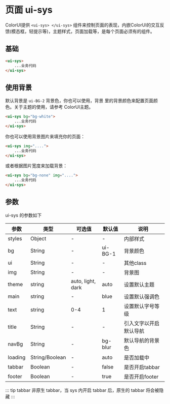 <div class="mp-cu-doc-theme-content">

# 页面 ui-sys

ColorUI提供 `<ui-sys> </ui-sys>` 组件来控制页面的表现，内嵌ColorUI的交互反馈(模态框，轻提示等)，主题样式，页面加载等，是每个页面必须有的组件。

## 基础

```html
<ui-sys>
    ...业务代码
</ui-sys>
```

## 使用背景

默认背景是 `ui-BG-2` 背景色，你也可以使用，背景 里的背景颜色来配置页面颜色。关于主题的使用，请参考 ColorUI主题。

```html
<ui-sys bg="bg-white">
    ...业务代码
</ui-sys>
```

你也可以使用背景图片来填充你的页面：

```html
<ui-sys img="....">
    ...业务代码
</ui-sys>
```

或者根据图片宽度来加载背景：

```html
<ui-sys bg="bg-none" img="....">
    ...业务代码
</ui-sys>
```

## 参数

ui-sys 的参数如下

|  参数  |  类型  |  可选值  |  默认值  |       说明       |
|----------|----------|----------|----------|----------|
| styles | Object | - | - | 内部样式 |
| bg | String | - | ui-BG-1 | 背景颜色 |
| ui | String | - | - | 其他class |
| img | String | - | - | 背景图 |
| theme | string | auto, light, dark | auto | 设置默认主题 |
| main | string | - | blue | 设置默认强调色 |
| text | string | 0-4 | 1 | 设置默认字号等级 |
| title | String | - | - | 引入文字以开启默认导航 |
| navBg | String | - | bg-blur | 默认导航的背景色 |
| loading | String/Boolean | - | auto | 是否加载中 |
| tabbar | Boolean | - | false | 是否开启tabbar |
| footer | Boolean | - | true | 是否开启footer |


::: tip
tabbar 非原生 tabbar，当 sys 内开启 tabbar 后，原生的 tabbar 将会被隐藏
:::


</div>